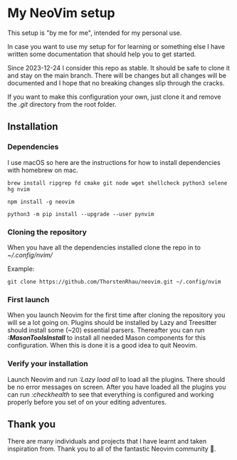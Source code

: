 # My NeoVim setup

This setup is "by me for me", intended for my personal use.

In case you want to use my setup for for learning or something else I have
written some documentation that should help you to get started.

Since 2023-12-24 I consider this repo as stable. It should be safe to clone it
and stay on the main branch. There will be changes but all changes will be
documented and I hope that no breaking changes slip through the cracks.

If you want to make this configuration your own, just clone it and remove the
_.git_ directory from the root folder.

## Installation

### Dependencies

I use macOS so here are the instructions for how to install dependencies with
homebrew on mac.

```
brew install ripgrep fd cmake git node wget shellcheck python3 selene hg nvim
```

```
npm install -g neovim
```

```
python3 -m pip install --upgrade --user pynvim
```

### Cloning the repository

When you have all the dependencies installed clone the repo in to
_~/.config/nvim/_

Example:

```
git clone https://github.com/ThorstenRhau/neovim.git ~/.config/nvim
```

### First launch

When you launch Neovim for the first time after cloning the repository you will
se a lot going on. Plugins should be installed by Lazy and Treesitter should
install some (~20) essential parsers. Thereafter you can run
**_:MasonToolsInstall_** to install all needed Mason components for this
configuration. When this is done it is a good idea to quit Neovim.

### Verify your installation

Launch Neovim and run _:Lazy load all_ to load all the plugins. There should be
no error messages on screen. After you have loaded all the plugins you can run
_:checkhealth_ to see that everything is configured and working properly before
you set of on your editing adventures.

## Thank you

There are many individuals and projects that I have learnt and taken inspiration
from. Thank you to all of the fantastic Neovim community 🙏.
